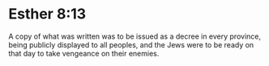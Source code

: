 # Esther 8:13

A copy of what was written was to be issued as a decree in every province, being publicly displayed to all peoples, and the Jews were to be ready on that day to take vengeance on their enemies.
